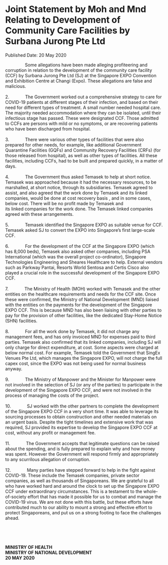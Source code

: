<html>
    <meta http-equiv="Content-Type" content="text/html; charset=utf-8"/>
    <meta charset="utf-8"/>
    <title>Joint Statement by Moh and Mnd Relating to Development of Community Care Facilities by Surbana Jurong Pte Ltd </title>
    <body><h1>Joint Statement by Moh and Mnd Relating to Development of Community Care Facilities by Surbana Jurong Pte Ltd </h1>
    <p>Published Date: 20 May 2020</p> <p>&nbsp; &nbsp; &nbsp; &nbsp; &nbsp; &nbsp; &nbsp; &nbsp; Some allegations have been made alleging profiteering and corruption in relation to the development of the community care facility (CCF) by Surbana Jurong Pte Ltd (SJ) at the Singapore EXPO Convention and Exhibition Centre at Changi (Expo).&nbsp;These allegations are false and malicious. <br><br>2.&nbsp; &nbsp; &nbsp; &nbsp; &nbsp; &nbsp; &nbsp;The Government worked out a comprehensive strategy to care for COVID-19 patients at different stages of their infection, and based on their need for different types of treatment. A small number needed hospital care. The majority needed accommodation where they can be isolated, until their infectious stage has passed. These were designated CCF. Those admitted to CCFs are persons with mild or no symptoms, or are recovering patients who have been discharged from hospital.<br><br>3.&nbsp; &nbsp; &nbsp; &nbsp; &nbsp; &nbsp; &nbsp;There were various other types of facilities that were also prepared for other needs,&nbsp;for example, like additional Government Quarantine Facilities (GQFs) and Community Recovery Facilities (CRFs) (for those released from hospital), as well as other types of facilities. All these facilities, including CCFs, had to be built and prepared quickly, in a matter of days.<br><br>4.&nbsp; &nbsp; &nbsp; &nbsp; &nbsp; &nbsp; &nbsp;The Government thus asked Temasek to help at short notice. Temasek was approached because it had the necessary resources, to be marshalled, at short notice, through its subsidiaries. Temasek agreed to assist, and also agreed that the work done by Temasek and its linked companies,&nbsp;would be done at cost recovery basis , and in some cases, below cost. There will be no profit made by Temasek and its&nbsp;linked&nbsp;companies for the work done.&nbsp;The Temasek linked companies agreed with these arrangements.<br><br>5.&nbsp; &nbsp; &nbsp; &nbsp; &nbsp; &nbsp; &nbsp;Temasek identified the Singapore EXPO as suitable venue for CCF. Temasek asked SJ to convert the EXPO into Singapore’s first large-scale CCF.<br><br>6.&nbsp; &nbsp; &nbsp; &nbsp; &nbsp; &nbsp; &nbsp;For the development of the CCF at the Singapore EXPO (which has 8,000&nbsp;beds), Temasek also asked other companies, including PSA International (which was the overall project co-ordinator), Singapore Technologies Engineering and Sheares Healthcare to help. External vendors such as Parkway Pantai, Resorts World Sentosa and Certis Cisco also played a crucial role in the successful development of the Singapore EXPO CCF. <br><br>7.&nbsp; &nbsp; &nbsp; &nbsp; &nbsp; &nbsp; &nbsp;The Ministry of Health (MOH) worked with Temasek and the other entities on the healthcare requirements and needs for the CCF site. Once these were confirmed, the Ministry of National Development (MND) liaised with the entities on the payments for the development of the Singapore EXPO CCF. This is because MND has also been liaising with other parties to pay for the provision of other facilities, like the dedicated Stay-Home Notice (SHN) facilities.<br><br>8.&nbsp; &nbsp; &nbsp; &nbsp; &nbsp; &nbsp; &nbsp;For all the work done by Temasek, it did not charge any management fees, and has only invoiced MND for expenses paid to third parties. Temasek also confirmed that its linked companies, including SJ will only charge for direct expenditure, at cost. Some aspects were charged at below normal cost. For example, Temasek told the Government that SingEx Venues Pte Ltd, which manages the Singapore EXPO, will not charge the full capex cost, since the EXPO was not being used for normal business anyway.<br><br>9.&nbsp; &nbsp; &nbsp; &nbsp; &nbsp; &nbsp; &nbsp;The Ministry of Manpower and the Minister for Manpower were not involved in the selection of SJ (or any of the parties) to participate in the development of the Singapore EXPO CCF, and were not involved in the process of managing the costs of the project.<br><br>10.&nbsp; &nbsp; &nbsp; &nbsp; &nbsp; &nbsp; &nbsp;SJ worked with the other partners to complete the development of the Singapore EXPO CCF in a very short time. It was able to leverage its sourcing processes to obtain construction and other needed materials on an urgent basis. Despite the tight timelines and extensive work that was required, SJ provided its expertise to develop the Singapore EXPO CCF at cost, without any profit or management fee.<br><br>11.&nbsp; &nbsp; &nbsp; &nbsp; &nbsp; &nbsp; &nbsp;The Government accepts that legitimate questions can be raised about the spending, and is fully prepared to explain why and how money was spent. However the Government will respond firmly and appropriately to any scurrilous allegation of corruption. <br><br>12.&nbsp; &nbsp; &nbsp; &nbsp; &nbsp; &nbsp; &nbsp;Many parties have stepped forward to help in the fight against COVID-19. These include the Temasek companies, private sector companies, as well as thousands of Singaporeans. We are grateful to all who have worked hard and around the clock to set up the Singapore EXPO CCF under extraordinary circumstances. This is a testament to the whole-of-society effort that has made it possible for us to combat and manage the COVID-19 virus. We are not done with this battle, but these efforts have contributed much to our ability to mount a strong and effective effort to protect Singaporeans, and put us on a strong footing to face the challenges ahead.</p> <p>&nbsp;</p> <p>&nbsp;</p> <div> <p><strong>MINISTRY OF HEALTH<br></strong><strong>MINISTRY OF NATIONAL DEVELOPMENT<br></strong><strong>20 MAY 2020</strong></p> </div></body>
</html>